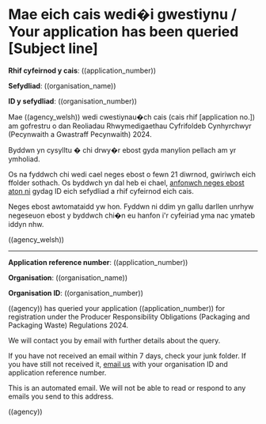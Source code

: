 
# Mae eich cais wedi�i gwestiynu / Your application has been queried [Subject line]

**Rhif cyfeirnod y cais**: ((application_number))

**Sefydliad**: ((organisation_name))

**ID y sefydliad**: ((organisation_number))

Mae ((agency_welsh)) wedi cwestiynau�ch cais (cais rhif [application no.]) am gofrestru o dan Reoliadau Rhwymedigaethau Cyfrifoldeb Cynhyrchwyr (Pecynwaith a Gwastraff Pecynwaith) 2024.

Byddwn yn cysylltu � chi drwy�r ebost gyda manylion pellach am yr ymholiad.

Os na fyddwch chi wedi cael neges ebost o fewn 21 diwrnod, gwiriwch eich ffolder sothach. Os byddwch yn dal heb ei chael, [anfonwch neges ebost aton ni](mailto:((agency_email_welsh)) ) gydag ID eich sefydliad a rhif cyfeirnod eich cais.

Neges ebost awtomataidd yw hon. Fyddwn ni ddim yn gallu darllen unrhyw negeseuon ebost y byddwch chi�n eu hanfon i'r cyfeiriad yma nac ymateb iddyn nhw.

((agency_welsh))

---
 
**Application reference number**: ((application_number))

**Organisation**: ((organisation_name))

**Organisation ID**: ((organisation_number))

((agency)) has queried your application ((application_number)) for registration under the Producer Responsibility Obligations (Packaging and Packaging Waste) Regulations 2024.
 
We will contact you by email with further details about the query.

If you have not received an email within 7 days, check your junk folder. If you have still not received it, [email us](mailto:((agency_email)) ) with your organisation ID and application reference number.

This is an automated email. We will not be able to read or respond to any emails you send to this address.

((agency))